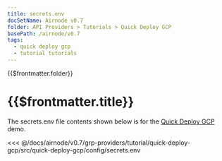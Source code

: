 ```yaml
---
title: secrets.env
docSetName: Airnode v0.7
folder: API Providers > Tutorials > Quick Deploy GCP
basePath: /airnode/v0.7
tags:
  - quick deploy gcp
  - tutorial tutorials
---
```


<TitleSpan>{{$frontmatter.folder}}</TitleSpan>

# {{$frontmatter.title}}

<VersionWarning/>

The secrets.env file contents shown below is for the [Quick Deploy GCP](./)
demo.

<!-- prettier-ignore -->
<<< @/docs/airnode/v0.7/grp-providers/tutorial/quick-deploy-gcp/src/quick-deploy-gcp/config/secrets.env

